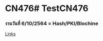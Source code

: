 # CN476# TestCN476

### งานวันที่ 6/10/2564 = Hash/PKI/Blochine
[Links](https://github.com/6110613103/CN476/blob/main/hash_blockchain.md)
